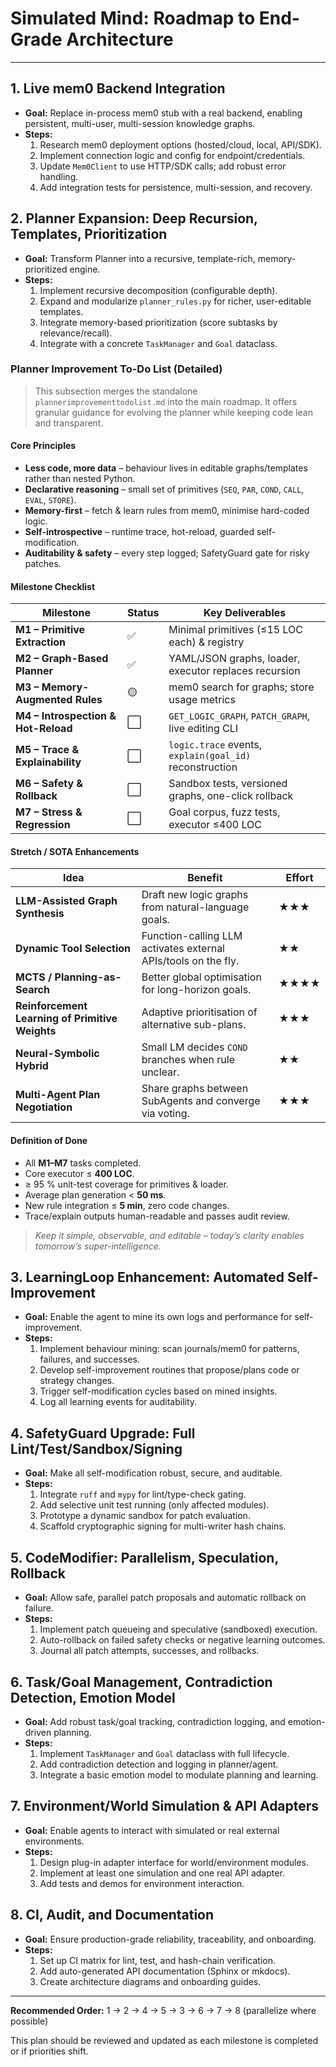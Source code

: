 # Simulated Mind: Roadmap to End-Grade Architecture

---

## 1. Live mem0 Backend Integration

- **Goal:** Replace in-process mem0 stub with a real backend, enabling persistent, multi-user, multi-session knowledge graphs.
- **Steps:**
  1. Research mem0 deployment options (hosted/cloud, local, API/SDK).
  2. Implement connection logic and config for endpoint/credentials.
  3. Update `Mem0Client` to use HTTP/SDK calls; add robust error handling.
  4. Add integration tests for persistence, multi-session, and recovery.

## 2. Planner Expansion: Deep Recursion, Templates, Prioritization

- **Goal:** Transform Planner into a recursive, template-rich, memory-prioritized engine.
- **Steps:**
  1. Implement recursive decomposition (configurable depth).
  2. Expand and modularize `planner_rules.py` for richer, user-editable templates.
  3. Integrate memory-based prioritization (score subtasks by relevance/recall).
  4. Integrate with a concrete `TaskManager` and `Goal` dataclass.

### Planner Improvement To-Do List (Detailed)

> This subsection merges the standalone `plannerimprovementtodolist.md` into the main roadmap. It offers granular guidance for evolving the planner while keeping code lean and transparent.

#### Core Principles

- **Less code, more data** – behaviour lives in editable graphs/templates rather than nested Python.
- **Declarative reasoning** – small set of primitives (`SEQ`, `PAR`, `COND`, `CALL`, `EVAL`, `STORE`).
- **Memory-first** – fetch & learn rules from mem0, minimise hard-coded logic.
- **Self-introspective** – runtime trace, hot-reload, guarded self-modification.
- **Auditability & safety** – every step logged; SafetyGuard gate for risky patches.

#### Milestone Checklist

| Milestone | Status | Key Deliverables |
|-----------|--------|------------------|
| **M1 – Primitive Extraction** | ✅ | Minimal primitives (≤15 LOC each) & registry |
| **M2 – Graph-Based Planner** | ✅ | YAML/JSON graphs, loader, executor replaces recursion |
| **M3 – Memory-Augmented Rules** | 🟡 | mem0 search for graphs; store usage metrics |
| **M4 – Introspection & Hot-Reload** | ⬜ | `GET_LOGIC_GRAPH`, `PATCH_GRAPH`, live editing CLI |
| **M5 – Trace & Explainability** | ⬜ | `logic.trace` events, `explain(goal_id)` reconstruction |
| **M6 – Safety & Rollback** | ⬜ | Sandbox tests, versioned graphs, one-click rollback |
| **M7 – Stress & Regression** | ⬜ | Goal corpus, fuzz tests, executor ≤400 LOC |

#### Stretch / SOTA Enhancements

| Idea | Benefit | Effort |
|------|---------|--------|
| **LLM-Assisted Graph Synthesis** | Draft new logic graphs from natural-language goals. | ★★★ |
| **Dynamic Tool Selection** | Function-calling LLM activates external APIs/tools on the fly. | ★★ |
| **MCTS / Planning-as-Search** | Better global optimisation for long-horizon goals. | ★★★★ |
| **Reinforcement Learning of Primitive Weights** | Adaptive prioritisation of alternative sub-plans. | ★★★ |
| **Neural-Symbolic Hybrid** | Small LM decides `COND` branches when rule unclear. | ★★ |
| **Multi-Agent Plan Negotiation** | Share graphs between SubAgents and converge via voting. | ★★★ |

#### Definition of Done

- All **M1–M7** tasks completed.
- Core executor ≤ **400 LOC**.
- ≥ 95 % unit-test coverage for primitives & loader.
- Average plan generation < **50 ms**.
- New rule integration ≤ **5 min**, zero code changes.
- Trace/explain outputs human-readable and passes audit review.

> *Keep it simple, observable, and editable – today’s clarity enables tomorrow’s super-intelligence.*

## 3. LearningLoop Enhancement: Automated Self-Improvement

- **Goal:** Enable the agent to mine its own logs and performance for self-improvement.
- **Steps:**
  1. Implement behaviour mining: scan journals/mem0 for patterns, failures, and successes.
  2. Develop self-improvement routines that propose/plans code or strategy changes.
  3. Trigger self-modification cycles based on mined insights.
  4. Log all learning events for auditability.

## 4. SafetyGuard Upgrade: Full Lint/Test/Sandbox/Signing

- **Goal:** Make all self-modification robust, secure, and auditable.
- **Steps:**
  1. Integrate `ruff` and `mypy` for lint/type-check gating.
  2. Add selective unit test running (only affected modules).
  3. Prototype a dynamic sandbox for patch evaluation.
  4. Scaffold cryptographic signing for multi-writer hash chains.

## 5. CodeModifier: Parallelism, Speculation, Rollback

- **Goal:** Allow safe, parallel patch proposals and automatic rollback on failure.
- **Steps:**
  1. Implement patch queueing and speculative (sandboxed) execution.
  2. Auto-rollback on failed safety checks or negative learning outcomes.
  3. Journal all patch attempts, successes, and rollbacks.

## 6. Task/Goal Management, Contradiction Detection, Emotion Model

- **Goal:** Add robust task/goal tracking, contradiction logging, and emotion-driven planning.
- **Steps:**
  1. Implement `TaskManager` and `Goal` dataclass with full lifecycle.
  2. Add contradiction detection and logging in planner/agent.
  3. Integrate a basic emotion model to modulate planning and learning.

## 7. Environment/World Simulation & API Adapters

- **Goal:** Enable agents to interact with simulated or real external environments.
- **Steps:**
  1. Design plug-in adapter interface for world/environment modules.
  2. Implement at least one simulation and one real API adapter.
  3. Add tests and demos for environment interaction.

## 8. CI, Audit, and Documentation

- **Goal:** Ensure production-grade reliability, traceability, and onboarding.
- **Steps:**
  1. Set up CI matrix for lint, test, and hash-chain verification.
  2. Add auto-generated API documentation (Sphinx or mkdocs).
  3. Create architecture diagrams and onboarding guides.

---

**Recommended Order:**  1 → 2 → 4 → 5 → 3 → 6 → 7 → 8 (parallelize where possible)

This plan should be reviewed and updated as each milestone is completed or if priorities shift.
